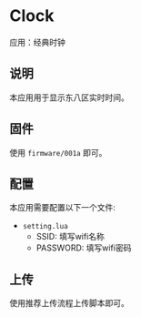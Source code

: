 
# Clock

应用：经典时钟

## 说明

本应用用于显示东八区实时时间。

## 固件

使用 `firmware/001a` 即可。

## 配置

本应用需要配置以下一个文件:
- `setting.lua`
	- SSID: 填写wifi名称
	- PASSWORD: 填写wifi密码

## 上传

使用推荐上传流程上传脚本即可。

